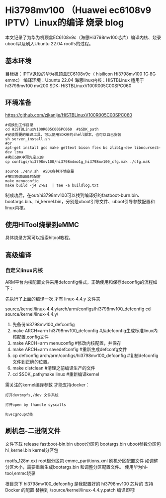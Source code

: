 # Hi3798mv100 （Huawei ec6108v9 IPTV）Linux的编译 烧录 blog
本文记录了为华为机顶盒EC6108v9c（海思Hi3798mv100芯片）编译内核、烧录uboot以及刷入Ubuntu 22.04 rootfs的过程。
## 基本环境
目标板：IPTV退役的华为机顶盒EC6108v9c（ hisilicon Hi3798mv100 1G 8G emmc）
编译环境：Ubuntu 22.04
海思linux内核：HiSTBLinux 适用于hi3798mv100 mv200 
SDK: HiSTBLinuxV100R005C00SPC060

## 环境准备
https://github.com/zjkanjie/HiSTBLinuxV100R005C00SPC060
```
#切换到工作目录
cd HiSTBLinuxV100R005C00SPC060  #$SDK_path
#安装需要的编译工具，可以使用SDK带的shell脚本，也可以自己安装
sh server_install.sh
#or
apt-get install gcc make gettext bison flex bc zlib1g-dev libncurses5-dev lzma
#拷贝SDK中预先定义的
cp configs/hi3798mv100/hi3798mdmo1g_hi3798mv100_cfg.mak ./cfg.mak

source ./env.sh  #SDK各种环境变量
#按需修改编译的配置
make menuconfig
make build -j4 2>&1  | tee -a buildlog.txt
```

制成功后，在out/hi3798mv100可以找到编译好的fastboot-burn.bin、bootargs.bin、hi_kernel.bin，分别是uboot引导文件、uboot引导参数配置和linux内核。
## 使用HiTool烧录到eMMC
具体烧录方案可以搜索hitool教程。

## 高级编译
### 自定义linux内核
ARM平台内核配置文件采用defconfig格式，正确使用和保存deconfig的流程如下：

先执行了上面的编译一次 才有 linux-4.4.y 文件夹

source/kernel/linux-4.4.y/arch/arm/configs/hi3798mv100_defconfig 
cd source/kernel/linux-4.4.y/

1. 先备份hi3798mv100_defconfig
2. make ARCH=arm hi3798mv100_defconfig #从defconfig生成标准linux内核配置.config文件
3. make ARCH=arm menuconfig #修改内核配置，并保存
4. make ARCH=arm savedefconfig #重新生成defconfg文件
5. cp defconfig arch/arm/configs/hi3798mv100_defconfig  #复制defconfig文件到正确的位置。
6. make distclean #清理之前编译生产的文件
7. cd $SDK_path;make linux  #重新编译kernel

需关注的kernel编译参数 才能支持docker：

    打开devtmpfs,/dev 文件系统

    打开open by fhandle syscalls

    打开cgroup功能
    

## 刷机包-二进制文件
文件下载 release
fastboot-bin.bin  uboot分区包
bootargs.bin   uboot参数分区包
hi_kernel.bin  kernel分区包

rootfs_128m.ext  root根分区包
emmc_partitions.xml  刷机分区配置文件
如调整分区大小，需要重新生成bootargs.bin 和调整分区配置文件。
使用华为hi-tool,emmc烧录


根目录下 hi3798mv100_defconfig 是我配置好的 hi3798mv100 芯片的 支持Docker 的配置 替换到 /source/kernel/linux-4.4.y.patch 编译即可!
